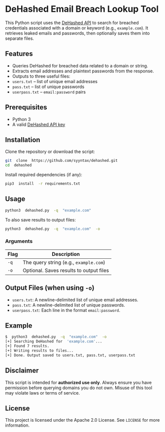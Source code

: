 # DeHashed Email Breach Lookup Tool
This Python script uses the [DeHashed API](https://www.dehashed.com/) to search for breached credentials associated with a domain or keyword (e.g., `example.com`). It retrieves leaked emails and passwords, then optionally saves them into separate files.
## Features
- Queries DeHashed for breached data related to a domain or string.
- Extracts email addresses and plaintext passwords from the response.
- Outputs to three useful files:
-  `users.txt` – list of unique email addresses
-  `pass.txt` – list of unique passwords
-  `userpass.txt` – `email:password` pairs
## Prerequisites
- Python 3
- A valid [DeHashed API key](https://www.dehashed.com/search)
## Installation
Clone the repository or download the script:
```bash
git  clone  https://github.com/syyntax/dehashed.git
cd  dehashed
```
Install required dependencies (if any):
```bash
pip3  install  -r requirements.txt
```
## Usage
```bash
python3  dehashed.py  -q  "example.com"
```
To also save results to output files:
```bash
python3  dehashed.py  -q  "example.com"  -o
```
### Arguments
| Flag | Description |
| ----- | ----- |
| `-q` | The query string (e.g., `example.com`) |
| `-o` | Optional. Saves results to output files |
## Output Files (when using `-o`)
*  `users.txt`: A newline-delimited list of unique email addresses.
*  `pass.txt`: A newline-delimited list of unique passwords.
*  `userpass.txt`: Each line in the format `email:password`.
## Example
```bash
$  python3  dehashed.py  -q  "example.com"  -o
[+] Searching DeHashed for  'example.com'...
[+] Found 7 results.
[+] Writing results to files...
[+] Done. Output saved to users.txt, pass.txt, userpass.txt
```
## Disclaimer
This script is intended for **authorized use only**. Always ensure you have permission before querying domains you do not own. Misuse of this tool may violate laws or terms of service.
## License
This project is licensed under the Apache 2.0 License. See `LICENSE` for more information.